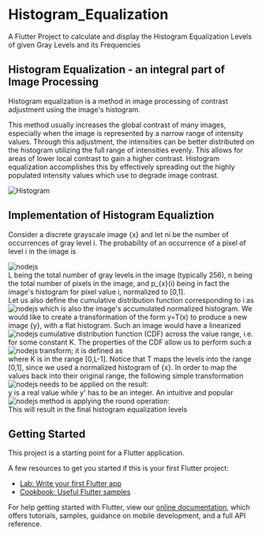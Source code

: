 # Histogram_Equalization

A Flutter Project to calculate and display the Histogram Equalization Levels of given Gray Levels and its Frequencies

## Histogram Equalization - an integral part of Image Processing

Histogram equalization is a method in image processing of contrast adjustment using the image's histogram.

This method usually increases the global contrast of many images, especially when the image is represented by a narrow range of intensity values.
Through this adjustment, the intensities can be better distributed on the histogram utilizing the full range of intensities evenly.
This allows for areas of lower local contrast to gain a higher contrast. 
Histogram equalization accomplishes this by effectively spreading out the highly populated intensity values which use to degrade image contrast.

<img align="left" alt="Histogram"  src="https://upload.wikimedia.org/wikipedia/commons/thumb/c/ca/Histogrammeinebnung.png/450px-Histogrammeinebnung.png" />
<br/>

## Implementation of Histogram Equaliztion

Consider a discrete grayscale image {x} and let ni be the number of occurrences of gray level i. 
The probability of an occurrence of a pixel of level i in the image is

<img align="left" alt="nodejs" src="https://wikimedia.org/api/rest_v1/media/math/render/svg/2085ca8d9ae45213103bff0b9c786ca717e55bba" />
<br/>
L being the total number of gray levels in the image (typically 256), n being the total number of pixels in the image, 
and p_{x}(i) being in fact the image's histogram for pixel value i, normalized to [0,1].
<br/>
Let us also define the cumulative distribution function corresponding to i as
<img align="left" alt="nodejs" src="https://wikimedia.org/api/rest_v1/media/math/render/svg/f11f4672c6dbd582515ce0581788ac9b873e17e5" />
<br/>
which is also the image's accumulated normalized histogram.
We would like to create a transformation of the form y=T(x) to produce a new image {y}, with a flat histogram. 
Such an image would have a linearized cumulative distribution function (CDF) across the value range, i.e.
<img align="left" alt="nodejs" src="https://wikimedia.org/api/rest_v1/media/math/render/svg/f356b5565f52a91358b496f6ab1cb21e389f4ddd" />
<br/>
for some constant K. The properties of the CDF allow us to perform such a transform; it is defined as
<img align="left" alt="nodejs" src="https://wikimedia.org/api/rest_v1/media/math/render/svg/57b9277fa5b9b68f953c4973e494062d44bbe8ee" />
<br/>
where K is in the range [0,L-1]. 
Notice that T maps the levels into the range [0,1], since we used a normalized histogram of {x}. 
In order to map the values back into their original range, the following simple transformation needs to be applied on the result:
<img align="left" alt="nodejs" src="https://wikimedia.org/api/rest_v1/media/math/render/svg/a508afa5424e31b8133c7d993be90e3f4df5234d" />
<br/>
y is a real value while y' has to be an integer. An intuitive and popular method is applying the round operation:
<img align="left" alt="nodejs" src="https://wikimedia.org/api/rest_v1/media/math/render/svg/f63003a93dd32519f3b65f4b77deaf771d40e11a" />
<br/>
This will result in the final histogram equalization levels

## Getting Started

This project is a starting point for a Flutter application.

A few resources to get you started if this is your first Flutter project:

- [Lab: Write your first Flutter app](https://flutter.dev/docs/get-started/codelab)
- [Cookbook: Useful Flutter samples](https://flutter.dev/docs/cookbook)

For help getting started with Flutter, view our
[online documentation](https://flutter.dev/docs), which offers tutorials,
samples, guidance on mobile development, and a full API reference.


